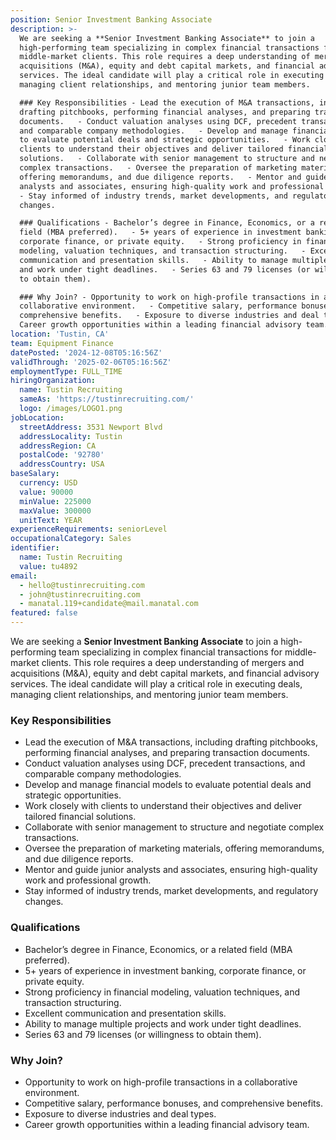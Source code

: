 ```yaml
---
position: Senior Investment Banking Associate
description: >-
  We are seeking a **Senior Investment Banking Associate** to join a
  high-performing team specializing in complex financial transactions for
  middle-market clients. This role requires a deep understanding of mergers and
  acquisitions (M&A), equity and debt capital markets, and financial advisory
  services. The ideal candidate will play a critical role in executing deals,
  managing client relationships, and mentoring junior team members.

  ### Key Responsibilities - Lead the execution of M&A transactions, including
  drafting pitchbooks, performing financial analyses, and preparing transaction
  documents.   - Conduct valuation analyses using DCF, precedent transactions,
  and comparable company methodologies.   - Develop and manage financial models
  to evaluate potential deals and strategic opportunities.   - Work closely with
  clients to understand their objectives and deliver tailored financial
  solutions.   - Collaborate with senior management to structure and negotiate
  complex transactions.   - Oversee the preparation of marketing materials,
  offering memorandums, and due diligence reports.   - Mentor and guide junior
  analysts and associates, ensuring high-quality work and professional growth.  
  - Stay informed of industry trends, market developments, and regulatory
  changes.  

  ### Qualifications - Bachelor’s degree in Finance, Economics, or a related
  field (MBA preferred).   - 5+ years of experience in investment banking,
  corporate finance, or private equity.   - Strong proficiency in financial
  modeling, valuation techniques, and transaction structuring.   - Excellent
  communication and presentation skills.   - Ability to manage multiple projects
  and work under tight deadlines.   - Series 63 and 79 licenses (or willingness
  to obtain them).  

  ### Why Join? - Opportunity to work on high-profile transactions in a
  collaborative environment.   - Competitive salary, performance bonuses, and
  comprehensive benefits.   - Exposure to diverse industries and deal types.   -
  Career growth opportunities within a leading financial advisory team.
location: 'Tustin, CA'
team: Equipment Finance
datePosted: '2024-12-08T05:16:56Z'
validThrough: '2025-02-06T05:16:56Z'
employmentType: FULL_TIME
hiringOrganization:
  name: Tustin Recruiting
  sameAs: 'https://tustinrecruiting.com/'
  logo: /images/LOGO1.png
jobLocation:
  streetAddress: 3531 Newport Blvd
  addressLocality: Tustin
  addressRegion: CA
  postalCode: '92780'
  addressCountry: USA
baseSalary:
  currency: USD
  value: 90000
  minValue: 225000
  maxValue: 300000
  unitText: YEAR
experienceRequirements: seniorLevel
occupationalCategory: Sales
identifier:
  name: Tustin Recruiting
  value: tu4892
email:
  - hello@tustinrecruiting.com
  - john@tustinrecruiting.com
  - manatal.119+candidate@mail.manatal.com
featured: false
---
```


We are seeking a **Senior Investment Banking Associate** to join a high-performing team specializing in complex financial transactions for middle-market clients. This role requires a deep understanding of mergers and acquisitions (M&A), equity and debt capital markets, and financial advisory services. The ideal candidate will play a critical role in executing deals, managing client relationships, and mentoring junior team members.

### Key Responsibilities
- Lead the execution of M&A transactions, including drafting pitchbooks, performing financial analyses, and preparing transaction documents.  
- Conduct valuation analyses using DCF, precedent transactions, and comparable company methodologies.  
- Develop and manage financial models to evaluate potential deals and strategic opportunities.  
- Work closely with clients to understand their objectives and deliver tailored financial solutions.  
- Collaborate with senior management to structure and negotiate complex transactions.  
- Oversee the preparation of marketing materials, offering memorandums, and due diligence reports.  
- Mentor and guide junior analysts and associates, ensuring high-quality work and professional growth.  
- Stay informed of industry trends, market developments, and regulatory changes.  

### Qualifications
- Bachelor’s degree in Finance, Economics, or a related field (MBA preferred).  
- 5+ years of experience in investment banking, corporate finance, or private equity.  
- Strong proficiency in financial modeling, valuation techniques, and transaction structuring.  
- Excellent communication and presentation skills.  
- Ability to manage multiple projects and work under tight deadlines.  
- Series 63 and 79 licenses (or willingness to obtain them).  

### Why Join?
- Opportunity to work on high-profile transactions in a collaborative environment.  
- Competitive salary, performance bonuses, and comprehensive benefits.  
- Exposure to diverse industries and deal types.  
- Career growth opportunities within a leading financial advisory team. 
